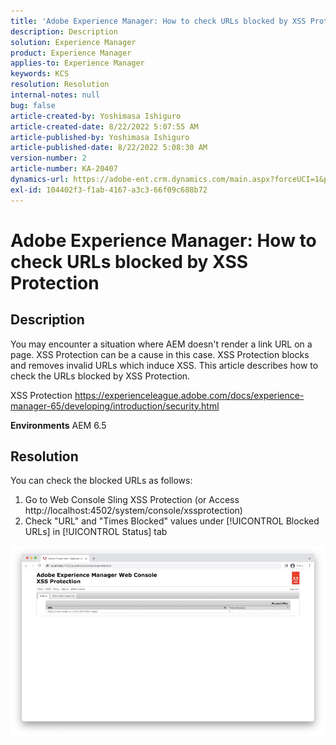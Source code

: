 ```yaml
---
title: 'Adobe Experience Manager: How to check URLs blocked by XSS Protection'
description: Description
solution: Experience Manager
product: Experience Manager
applies-to: Experience Manager
keywords: KCS
resolution: Resolution
internal-notes: null
bug: false
article-created-by: Yoshimasa Ishiguro
article-created-date: 8/22/2022 5:07:55 AM
article-published-by: Yoshimasa Ishiguro
article-published-date: 8/22/2022 5:08:30 AM
version-number: 2
article-number: KA-20407
dynamics-url: https://adobe-ent.crm.dynamics.com/main.aspx?forceUCI=1&pagetype=entityrecord&etn=knowledgearticle&id=c3e6e460-d821-ed11-b83e-0022480866ad
exl-id: 104402f3-f1ab-4167-a3c3-66f09c688b72
---
```

# Adobe Experience Manager: How to check URLs blocked by XSS Protection

## Description


You may encounter a situation where AEM doesn't render a link URL on a page. XSS Protection can be a cause in this case. XSS Protection blocks and removes invalid URLs which induce XSS.
This article describes how to check the URLs blocked by XSS Protection.

XSS Protection
https://experienceleague.adobe.com/docs/experience-manager-65/developing/introduction/security.html

<b>Environments</b>
AEM 6.5


## Resolution


You can check the blocked URLs as follows:
1. Go to Web Console  Sling  XSS Protection (or Access http://localhost:4502/system/console/xssprotection)
2. Check "URL" and "Times Blocked" values under [!UICONTROL Blocked URLs] in [!UICONTROL Status] tab

![](assets/c1d7a6cc-d521-ed11-b83e-0022480866ad.png)
